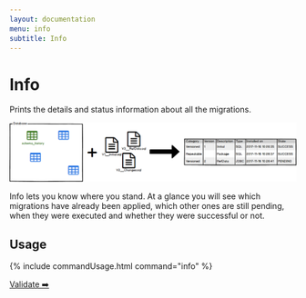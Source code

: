 ```yaml
---
layout: documentation
menu: info
subtitle: Info
---
```


# Info

Prints the details and status information about all the migrations.

![Info](/assets/balsamiq/command-info.png)

Info lets you know where you stand. At a glance you will see which migrations have already been applied,
which other ones are still pending, when they were executed and whether they were successful or not.

## Usage

{% include commandUsage.html command="info" %}

<p class="next-steps">
    <a class="btn btn-primary" href="/migratedb/documentation/command/validate">Validate ➡️</a>
</p>
